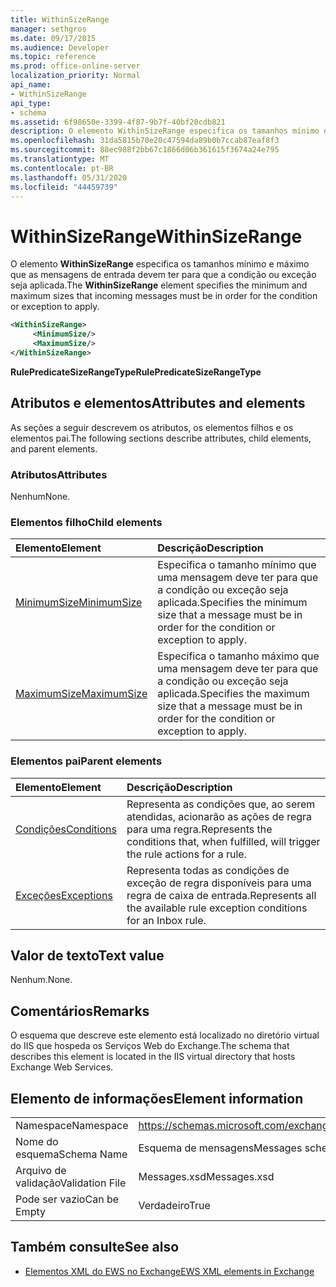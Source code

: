 ```yaml
---
title: WithinSizeRange
manager: sethgros
ms.date: 09/17/2015
ms.audience: Developer
ms.topic: reference
ms.prod: office-online-server
localization_priority: Normal
api_name:
- WithinSizeRange
api_type:
- schema
ms.assetid: 6f98650e-3399-4f87-9b7f-40bf20cdb821
description: O elemento WithinSizeRange especifica os tamanhos mínimo e máximo que as mensagens de entrada devem ter para que a condição ou exceção seja aplicada.
ms.openlocfilehash: 31da5815b70e20c47594da89b0b7ccab87eaf8f3
ms.sourcegitcommit: 88ec988f2bb67c1866d06b361615f3674a24e795
ms.translationtype: MT
ms.contentlocale: pt-BR
ms.lasthandoff: 05/31/2020
ms.locfileid: "44459739"
---
```

# <a name="withinsizerange"></a><span data-ttu-id="467dc-103">WithinSizeRange</span><span class="sxs-lookup"><span data-stu-id="467dc-103">WithinSizeRange</span></span>

<span data-ttu-id="467dc-104">O elemento **WithinSizeRange** especifica os tamanhos mínimo e máximo que as mensagens de entrada devem ter para que a condição ou exceção seja aplicada.</span><span class="sxs-lookup"><span data-stu-id="467dc-104">The **WithinSizeRange** element specifies the minimum and maximum sizes that incoming messages must be in order for the condition or exception to apply.</span></span> 
  
```XML
<WithinSizeRange>
     <MinimumSize/>
     <MaximumSize/>
</WithinSizeRange>
```

 <span data-ttu-id="467dc-105">**RulePredicateSizeRangeType**</span><span class="sxs-lookup"><span data-stu-id="467dc-105">**RulePredicateSizeRangeType**</span></span>
## <a name="attributes-and-elements"></a><span data-ttu-id="467dc-106">Atributos e elementos</span><span class="sxs-lookup"><span data-stu-id="467dc-106">Attributes and elements</span></span>

<span data-ttu-id="467dc-107">As seções a seguir descrevem os atributos, os elementos filhos e os elementos pai.</span><span class="sxs-lookup"><span data-stu-id="467dc-107">The following sections describe attributes, child elements, and parent elements.</span></span>
  
### <a name="attributes"></a><span data-ttu-id="467dc-108">Atributos</span><span class="sxs-lookup"><span data-stu-id="467dc-108">Attributes</span></span>

<span data-ttu-id="467dc-109">Nenhum</span><span class="sxs-lookup"><span data-stu-id="467dc-109">None.</span></span>
  
### <a name="child-elements"></a><span data-ttu-id="467dc-110">Elementos filho</span><span class="sxs-lookup"><span data-stu-id="467dc-110">Child elements</span></span>

|<span data-ttu-id="467dc-111">**Elemento**</span><span class="sxs-lookup"><span data-stu-id="467dc-111">**Element**</span></span>|<span data-ttu-id="467dc-112">**Descrição**</span><span class="sxs-lookup"><span data-stu-id="467dc-112">**Description**</span></span>|
|:-----|:-----|
|[<span data-ttu-id="467dc-113">MinimumSize</span><span class="sxs-lookup"><span data-stu-id="467dc-113">MinimumSize</span></span>](minimumsize.md) <br/> |<span data-ttu-id="467dc-114">Especifica o tamanho mínimo que uma mensagem deve ter para que a condição ou exceção seja aplicada.</span><span class="sxs-lookup"><span data-stu-id="467dc-114">Specifies the minimum size that a message must be in order for the condition or exception to apply.</span></span>  <br/> |
|[<span data-ttu-id="467dc-115">MaximumSize</span><span class="sxs-lookup"><span data-stu-id="467dc-115">MaximumSize</span></span>](maximumsize.md) <br/> |<span data-ttu-id="467dc-116">Especifica o tamanho máximo que uma mensagem deve ter para que a condição ou exceção seja aplicada.</span><span class="sxs-lookup"><span data-stu-id="467dc-116">Specifies the maximum size that a message must be in order for the condition or exception to apply.</span></span>  <br/> |
   
### <a name="parent-elements"></a><span data-ttu-id="467dc-117">Elementos pai</span><span class="sxs-lookup"><span data-stu-id="467dc-117">Parent elements</span></span>

|<span data-ttu-id="467dc-118">**Elemento**</span><span class="sxs-lookup"><span data-stu-id="467dc-118">**Element**</span></span>|<span data-ttu-id="467dc-119">**Descrição**</span><span class="sxs-lookup"><span data-stu-id="467dc-119">**Description**</span></span>|
|:-----|:-----|
|[<span data-ttu-id="467dc-120">Condições</span><span class="sxs-lookup"><span data-stu-id="467dc-120">Conditions</span></span>](conditions.md) <br/> |<span data-ttu-id="467dc-121">Representa as condições que, ao serem atendidas, acionarão as ações de regra para uma regra.</span><span class="sxs-lookup"><span data-stu-id="467dc-121">Represents the conditions that, when fulfilled, will trigger the rule actions for a rule.</span></span>  <br/> |
|[<span data-ttu-id="467dc-122">Exceções</span><span class="sxs-lookup"><span data-stu-id="467dc-122">Exceptions</span></span>](exceptions.md) <br/> |<span data-ttu-id="467dc-123">Representa todas as condições de exceção de regra disponíveis para uma regra de caixa de entrada.</span><span class="sxs-lookup"><span data-stu-id="467dc-123">Represents all the available rule exception conditions for an Inbox rule.</span></span>  <br/> |
   
## <a name="text-value"></a><span data-ttu-id="467dc-124">Valor de texto</span><span class="sxs-lookup"><span data-stu-id="467dc-124">Text value</span></span>

<span data-ttu-id="467dc-125">Nenhum.</span><span class="sxs-lookup"><span data-stu-id="467dc-125">None.</span></span>
  
## <a name="remarks"></a><span data-ttu-id="467dc-126">Comentários</span><span class="sxs-lookup"><span data-stu-id="467dc-126">Remarks</span></span>

<span data-ttu-id="467dc-127">O esquema que descreve este elemento está localizado no diretório virtual do IIS que hospeda os Serviços Web do Exchange.</span><span class="sxs-lookup"><span data-stu-id="467dc-127">The schema that describes this element is located in the IIS virtual directory that hosts Exchange Web Services.</span></span>
  
## <a name="element-information"></a><span data-ttu-id="467dc-128">Elemento de informações</span><span class="sxs-lookup"><span data-stu-id="467dc-128">Element information</span></span>

|||
|:-----|:-----|
|<span data-ttu-id="467dc-129">Namespace</span><span class="sxs-lookup"><span data-stu-id="467dc-129">Namespace</span></span>  <br/> |https://schemas.microsoft.com/exchange/services/2006/messages  <br/> |
|<span data-ttu-id="467dc-130">Nome do esquema</span><span class="sxs-lookup"><span data-stu-id="467dc-130">Schema Name</span></span>  <br/> |<span data-ttu-id="467dc-131">Esquema de mensagens</span><span class="sxs-lookup"><span data-stu-id="467dc-131">Messages schema</span></span>  <br/> |
|<span data-ttu-id="467dc-132">Arquivo de validação</span><span class="sxs-lookup"><span data-stu-id="467dc-132">Validation File</span></span>  <br/> |<span data-ttu-id="467dc-133">Messages.xsd</span><span class="sxs-lookup"><span data-stu-id="467dc-133">Messages.xsd</span></span>  <br/> |
|<span data-ttu-id="467dc-134">Pode ser vazio</span><span class="sxs-lookup"><span data-stu-id="467dc-134">Can be Empty</span></span>  <br/> |<span data-ttu-id="467dc-135">Verdadeiro</span><span class="sxs-lookup"><span data-stu-id="467dc-135">True</span></span>  <br/> |
   
## <a name="see-also"></a><span data-ttu-id="467dc-136">Também consulte</span><span class="sxs-lookup"><span data-stu-id="467dc-136">See also</span></span>



- [<span data-ttu-id="467dc-137">Elementos XML do EWS no Exchange</span><span class="sxs-lookup"><span data-stu-id="467dc-137">EWS XML elements in Exchange</span></span>](ews-xml-elements-in-exchange.md)

